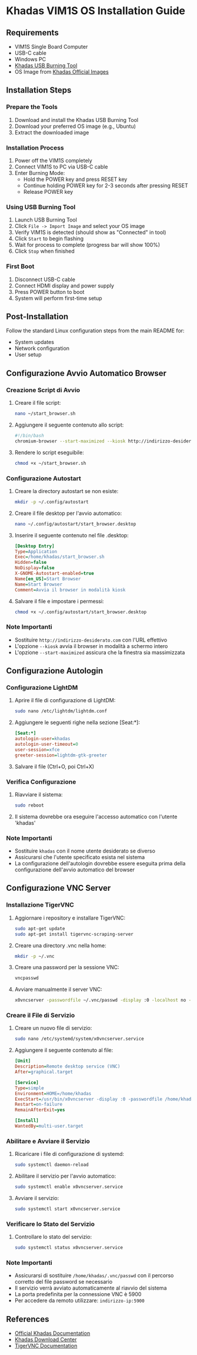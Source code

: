 # Khadas VIM1S OS Installation Guide

## Requirements
- VIM1S Single Board Computer
- USB-C cable
- Windows PC
- [Khadas USB Burning Tool](https://dl.khadas.com/products/usb_burning_tool/USBBurningTool_v2.2.0.zip)
- OS Image from [Khadas Official Images](https://dl.khadas.com/)

## Installation Steps

### Prepare the Tools
1. Download and install the Khadas USB Burning Tool
2. Download your preferred OS image (e.g., Ubuntu)
3. Extract the downloaded image

### Installation Process
1. Power off the VIM1S completely
2. Connect VIM1S to PC via USB-C cable
3. Enter Burning Mode:
   - Hold the POWER key and press RESET key
   - Continue holding POWER key for 2-3 seconds after pressing RESET
   - Release POWER key

### Using USB Burning Tool
1. Launch USB Burning Tool
2. Click `File -> Import Image` and select your OS image
3. Verify VIM1S is detected (should show as "Connected" in tool)
4. Click `Start` to begin flashing
5. Wait for process to complete (progress bar will show 100%)
6. Click `Stop` when finished

### First Boot
1. Disconnect USB-C cable
2. Connect HDMI display and power supply
3. Press POWER button to boot
4. System will perform first-time setup

## Post-Installation
Follow the standard Linux configuration steps from the main README for:
- System updates
- Network configuration
- User setup

## Configurazione Avvio Automatico Browser

### Creazione Script di Avvio
1. Creare il file script:
   ```bash
   nano ~/start_browser.sh
   ```

2. Aggiungere il seguente contenuto allo script:
   ```bash
   #!/bin/bash
   chromium-browser --start-maximized --kiosk http://indirizzo-desiderato.com
   ```

3. Rendere lo script eseguibile:
   ```bash
   chmod +x ~/start_browser.sh
   ```

### Configurazione Autostart
1. Creare la directory autostart se non esiste:
   ```bash
   mkdir -p ~/.config/autostart
   ```

2. Creare il file desktop per l'avvio automatico:
   ```bash
   nano ~/.config/autostart/start_browser.desktop
   ```

3. Inserire il seguente contenuto nel file .desktop:
   ```ini
   [Desktop Entry]
   Type=Application
   Exec=/home/khadas/start_browser.sh
   Hidden=false
   NoDisplay=false
   X-GNOME-Autostart-enabled=true
   Name[en_US]=Start Browser
   Name=Start Browser
   Comment=Avvia il browser in modalità kiosk
   ```

4. Salvare il file e impostare i permessi:
   ```bash
   chmod +x ~/.config/autostart/start_browser.desktop
   ```

### Note Importanti
- Sostituire `http://indirizzo-desiderato.com` con l'URL effettivo
- L'opzione `--kiosk` avvia il browser in modalità a schermo intero
- L'opzione `--start-maximized` assicura che la finestra sia massimizzata

## Configurazione Autologin

### Configurazione LightDM
1. Aprire il file di configurazione di LightDM:
   ```bash
   sudo nano /etc/lightdm/lightdm.conf
   ```

2. Aggiungere le seguenti righe nella sezione [Seat:*]:
   ```ini
   [Seat:*]
   autologin-user=khadas
   autologin-user-timeout=0
   user-session=xfce
   greeter-session=lightdm-gtk-greeter
   ```

3. Salvare il file (Ctrl+O, poi Ctrl+X)

### Verifica Configurazione
1. Riavviare il sistema:
   ```bash
   sudo reboot
   ```

2. Il sistema dovrebbe ora eseguire l'accesso automatico con l'utente 'khadas'

### Note Importanti
- Sostituire `khadas` con il nome utente desiderato se diverso
- Assicurarsi che l'utente specificato esista nel sistema
- La configurazione dell'autologin dovrebbe essere eseguita prima della configurazione dell'avvio automatico del browser

## Configurazione VNC Server

### Installazione TigerVNC
1. Aggiornare i repository e installare TigerVNC:
   ```bash
   sudo apt-get update
   sudo apt-get install tigervnc-scraping-server
   ```

2. Creare una directory .vnc nella home:
   ```bash
   mkdir -p ~/.vnc
   ```

3. Creare una password per la sessione VNC:
   ```bash
   vncpasswd
   ```

4. Avviare manualmente il server VNC:
   ```bash
   x0vncserver -passwordfile ~/.vnc/passwd -display :0 -localhost no -Log *:stderr:100 > ~/tigervnc-x0vncserver.log
   ```

### Creare il File di Servizio
1. Creare un nuovo file di servizio:
   ```bash
   sudo nano /etc/systemd/system/x0vncserver.service
   ```

2. Aggiungere il seguente contenuto al file:
   ```ini
   [Unit]
   Description=Remote desktop service (VNC)
   After=graphical.target

   [Service]
   Type=simple
   Environment=HOME=/home/khadas
   ExecStart=/usr/bin/x0vncserver -display :0 -passwordfile /home/khadas/.vnc/passwd -localhost no -Log *:stderr:100
   Restart=on-failure
   RemainAfterExit=yes

   [Install]
   WantedBy=multi-user.target
   ```

### Abilitare e Avviare il Servizio
1. Ricaricare i file di configurazione di systemd:
   ```bash
   sudo systemctl daemon-reload
   ```

2. Abilitare il servizio per l'avvio automatico:
   ```bash
   sudo systemctl enable x0vncserver.service
   ```

3. Avviare il servizio:
   ```bash
   sudo systemctl start x0vncserver.service
   ```

### Verificare lo Stato del Servizio
1. Controllare lo stato del servizio:
   ```bash
   sudo systemctl status x0vncserver.service
   ```

### Note Importanti
- Assicurarsi di sostituire `/home/khadas/.vnc/passwd` con il percorso corretto del file password se necessario
- Il servizio verrà avviato automaticamente al riavvio del sistema
- La porta predefinita per la connessione VNC è 5900
- Per accedere da remoto utilizzare: `indirizzo-ip:5900`

## References
- [Official Khadas Documentation](https://docs.khadas.com/products/sbc/vim1/install-os/install-os-into-emmc-via-usb-tool)
- [Khadas Download Center](https://dl.khadas.com/)
- [TigerVNC Documentation](https://tigervnc.org/)
